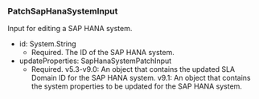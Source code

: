 ### PatchSapHanaSystemInput
Input for editing a SAP HANA system.

- id: System.String
  - Required. The ID of the SAP HANA system.
- updateProperties: SapHanaSystemPatchInput
  - Required. v5.3-v9.0: An object that contains the updated SLA Domain ID for the SAP HANA system.
      v9.1: An object that contains the system properties to be updated for the SAP HANA system.
